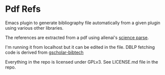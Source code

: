 # Pdf Refs
Emacs  plugin to generate bibliography file automatically from a given plugin using various other libraries.

The references are extracted from a pdf using allenai's [science parse](https://github.com/allenai/science-parse).

I'm running it from localhost but it can be edited in the file. DBLP fetching code is derived from [gscholar-bibtech](https://github.com/cute-jumper/gscholar-bibtex)

Everything in the repo is licensed under GPLv3. See LICENSE.md file in the repo.
